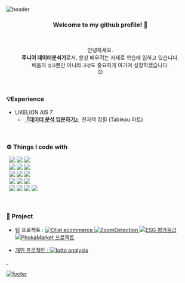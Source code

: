![header](https://capsule-render.vercel.app/api?type=slice&color=&text=better-%noh&fontSize=60&fontColor=FFFFFF&stroke=8572EE&rotate=8&fontAlign=80&fontAlignY=38)
<div align="center"> 
  
### Welcome to my github profile! 👋

<br>

안녕하세요.\
**주니어 데이터분석가**로서, 항상 배우려는 자세로 학습에 임하고 있습니다.\
배움의 `성과`뿐만 아니라 `과정`도 중요하게 여기며 성장하겠습니다.\
:blush:
</div>

<br>

### 💡Experience
- LIKELION AIS 7 
  - **[『데이터 분석 입문하기』](https://www.yes24.com/Product/Goods/119653445)** 전자책 집필 (Tableau 파트)

<br>

### ⚙️ Things I code with 
&nbsp; <img src="https://img.shields.io/badge/-Python-3776AB?style=flat&logo=Python&logoColor=white"> <img src="https://img.shields.io/badge/MySQL-4479A1?style=flat&logo=MySQL&logoColor=white"> <img src="https://img.shields.io/badge/Markdown-000000?style=flat&logo=Markdown&logoColor=white"> \
&nbsp; <img src="https://img.shields.io/badge/Pandas-150458?style=flat&logo=Pandas&logoColor=white"> <img src="https://img.shields.io/badge/NumPy-013243?style=flat&logo=NumPy&logoColor=white"> <img src="https://img.shields.io/badge/TensorFlow-FF6F00?style=flat&logo=TensorFlow&logoColor=white"> \
&nbsp; <img src="https://img.shields.io/badge/Selenium-43B02A?style=flat&logo=Selenium&logoColor=white"> <img src="https://img.shields.io/badge/Streamlit-FF4B4B?style=flat&logo=Streamlit&logoColor=white"> <img src="https://img.shields.io/badge/Tableau-E97627?style=flat&logo=Tableau&logoColor=white"> \
&nbsp; <img src="https://img.shields.io/badge/Visual Studio Code-007ACC?style=flat&logo=Visual Studio Code&logoColor=white"> <img src="https://img.shields.io/badge/Jupyter-F37626?style=flat&logo=Jupyter&logoColor=white"> <img src="https://img.shields.io/badge/Anaconda-44A833?style=flat&logo=Anaconda&logoColor=white"> \
&nbsp; <img src="https://img.shields.io/badge/Notion-000000?style=flat&logo=Notion&logoColor=white"> <img src="https://img.shields.io/badge/Discord-5865F2?style=flat&logo=Discord&logoColor=white"> <img src="https://img.shields.io/badge/Github-181717?style=flat&logo=Github&logoColor=white"> <img src="https://img.shields.io/badge/Slack-4A154B?style=flat&logo=Slack&logoColor=white"> 

<br>

### 💭 Project
<!-- alt는 이미지가 출력되지 않을 경우 표기되는 부가 설명같은 것 -->
- 팀 프로젝트 : <a href="https://github.com/better-noh/portfolio/tree/main/olist_ecommerce"><img alt="Olist ecommerce" title="Olist ecommerce 프로젝트" src="https://img.shields.io/badge/Olist%20ecommerce%20analysis-6567a5?style=flat&logo=Olist&logoColor=white" /> <a href="https://github.com/better-noh/portfolio/tree/main/Zoom_Detection"><img alt="ZoomDetection" title="ZoomDetection 프로젝트" src="https://img.shields.io/badge/Zoom%20Detection-6567a5?style=flat&logo=ESG&logoColor=white" /> <a href="https://github.com/better-noh/portfolio/tree/main/ESG_Rating_analysis"><img alt="ESG 평가등급" title="ESG 평가등급 프로젝트" src="https://img.shields.io/badge/ESG%20Rating%20analysis-6567a5?style=flat&logo=ESG&logoColor=white" /> <a href="https://github.com/better-noh/portfolio/tree/main/Phoka_SEO_analysis"><img alt="PhokaMarket 프로젝트" title="포카마켓 프로젝트" src="https://img.shields.io/badge/PhokaMarket%20SEO%20analysis-6567a5?style=flat&logo=ESG&logoColor=white" />


- 개인 프로젝트 : <a href="https://github.com/better-noh/portfolio/tree/main/Where_is_My_lotto"><img alt="lotto analysis" title="lotto analysis 프로젝트" src="https://img.shields.io/badge/Lotto%20analysis-6567a5?style=flat&logo=lotto&logoColor=white" />

<!--
<a href="https://github.com/better-noh/ESG"><img alt="ESG 평가등급" title="ESG 평가등급 프로젝트" src="https://img.shields.io/badge/ESG%20project-6567a5?style=flat&logo=heroku&logoColor=white"/></a>
[🍏](https://github.com/better-noh/ESG?style=flat&logo=Notion&logoColor=white)
[![Typing SVG](https://readme-typing-svg.herokuapp.com/?color=f0f6fc&lines=Hello+World🐯🤖&font=Redressed&size=40)](https://git.io/typing-svg)
-->
&nbsp; 

![footer](https://capsule-render.vercel.app/api?type=slice&section=footer)

